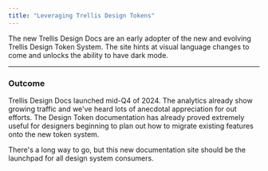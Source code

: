 ```yaml
---
title: "Leveraging Trellis Design Tokens"
---
```


The new Trellis Design Docs are an early adopter of the new and evolving Trellis Design Token System. The site hints at visual language changes to come and unlocks the ability to have dark mode.

---

### Outcome

Trellis Design Docs launched mid-Q4 of 2024. The analytics already show growing traffic and we've heard lots of anecdotal appreciation for out efforts. The Design Token documentation has already proved extremely useful for designers beginning to plan out how to migrate existing features onto the new token system.

There's a long way to go, but this new documentation site should be the launchpad for all design system consumers.